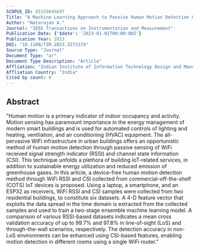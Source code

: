 ```yaml
---
SCOPUS_ID: 85159845697
Title: "A Machine Learning Approach to Passive Human Motion Detection Using WiFi Measurements From Commodity IoT Devices"
Author: "Natarajan A."
Journal: "IEEE Transactions on Instrumentation and Measurement"
Publication Date: {'$date': '2023-01-01T00:00:00Z'}
Publication Year: 2023
DOI: "10.1109/TIM.2023.3272374"
Source Type: "Journal"
Document Type: "ar"
Document Type Description: "Article"
Affliation: "Indian Institute of Information Technology Design and Manufacturing Kancheepuram"
Affliation Country: "India"
Cited by count: 0
---
```


## Abstract
"Human motion is a primary indicator of indoor occupancy and activity. Motion sensing has paramount importance in the energy management of modern smart buildings and is used for automated controls of lighting and heating, ventilation, and air conditioning (HVAC) equipment. The all-pervasive WiFi infrastructure in urban buildings offers an opportunistic method of human motion detection through passive sensing of WiFi received signal strength indicator (RSSI) and channel state information (CSI). This technique unfolds a plethora of building IoT-related services, in addition to sustainable energy utilization and reduced emission of greenhouse gases. In this article, a device-free human motion detection method through WiFi RSSI and CSI collected from commercial-off-the-shelf (COTS) IoT devices is proposed. Using a laptop, a smartphone, and an ESP32 as receivers, WiFi RSSI and CSI samples were collected from two residential buildings, to constitute six datasets. A 4-D feature vector that exploits the data spread in the time domain is extracted from the collected samples and used to train a two-stage ensemble machine learning model. A comparison of various RSSI-based datasets indicates a mean cross validation accuracy of up to 99.7% and 97.8% in line-of-sight (LoS) and through-the-wall scenarios, respectively. The detection accuracy in non-LoS environments can be enhanced using CSI-based features, enabling motion detection in different rooms using a single WiFi router."

